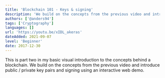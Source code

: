 ```yaml
---
title: 'Blockchain 101 - Keys & signing'
description: 'We build on the concepts from the previous video and introduce public / private key pairs and signing using an interactive web demo.'
authors: ['@anders94']
tags: ['Cryptography']
languages: []
url: 'https://youtu.be/xIDL_akeras'
dateAdded: 2021-09-07
level: 'Beginner'
date: 2017-12-30
---
```


This is part two in my basic visual introduction to the concepts behind a blockchain. We build on the concepts from the previous video and introduce public / private key pairs and signing using an interactive web demo.